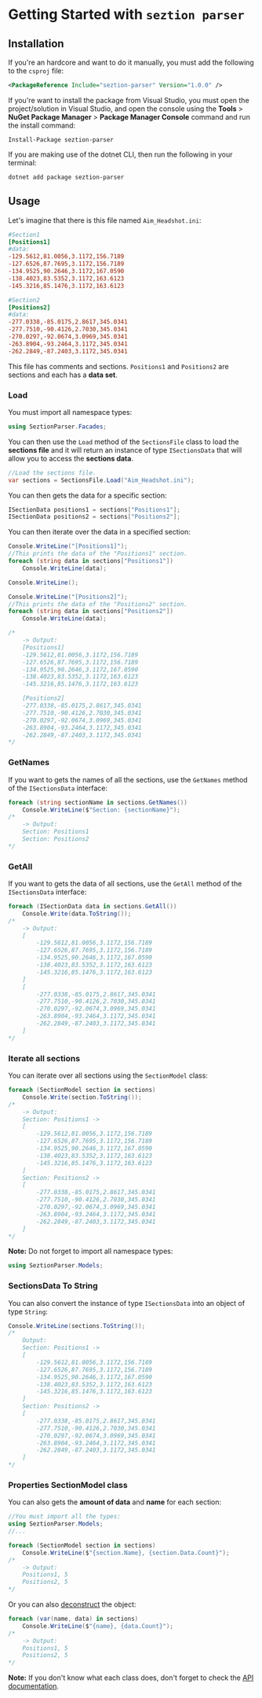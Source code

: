# Getting Started with `seztion parser`

## Installation

If you're an hardcore and want to do it manually, you must add the following to the `csproj` file:
```xml
<PackageReference Include="seztion-parser" Version="1.0.0" />
```
If you're want to install the package from Visual Studio, you must open the project/solution in Visual Studio, and open the console using the **Tools** > **NuGet Package Manager** > **Package Manager Console** command and run the install command:
```
Install-Package seztion-parser
```
If you are making use of the dotnet CLI, then run the following in your terminal:
```
dotnet add package seztion-parser
```

## Usage

Let's imagine that there is this file named `Aim_Headshot.ini`:
```ini
#Section1
[Positions1]
#data:
-129.5612,81.0056,3.1172,156.7189
-127.6526,87.7695,3.1172,156.7189
-134.9525,90.2646,3.1172,167.0590
-138.4023,83.5352,3.1172,163.6123
-145.3216,85.1476,3.1172,163.6123

#Section2
[Positions2]
#data:
-277.0338,-85.0175,2.8617,345.0341
-277.7510,-90.4126,2.7030,345.0341
-270.0297,-92.0674,3.0969,345.0341
-263.8904,-93.2464,3.1172,345.0341
-262.2849,-87.2403,3.1172,345.0341
```
This file has comments and sections. `Positions1` and `Positions2` are sections and each has a **data set**.

### Load
You must import all namespace types:
```cs
using SeztionParser.Facades;
```
You can then use the `Load` method of the `SectionsFile` class to load the **sections file** and it will return an instance of type `ISectionsData` that will allow you to access the **sections data**.
```cs
//Load the sections file.
var sections = SectionsFile.Load("Aim_Headshot.ini");
```
You can then gets the data for a specific section:
```cs
ISectionData positions1 = sections["Positions1"];
ISectionData positions2 = sections["Positions2"];
```
You can then iterate over the data in a specified section:
```cs
Console.WriteLine("[Positions1]");
//This prints the data of the "Positions1" section.
foreach (string data in sections["Positions1"])
    Console.WriteLine(data);

Console.WriteLine();

Console.WriteLine("[Positions2]");
//This prints the data of the "Positions2" section.
foreach (string data in sections["Positions2"])
    Console.WriteLine(data);

/*
    -> Output:
    [Positions1]
    -129.5612,81.0056,3.1172,156.7189
    -127.6526,87.7695,3.1172,156.7189
    -134.9525,90.2646,3.1172,167.0590
    -138.4023,83.5352,3.1172,163.6123
    -145.3216,85.1476,3.1172,163.6123

    [Positions2]
    -277.0338,-85.0175,2.8617,345.0341
    -277.7510,-90.4126,2.7030,345.0341
    -270.0297,-92.0674,3.0969,345.0341
    -263.8904,-93.2464,3.1172,345.0341
    -262.2849,-87.2403,3.1172,345.0341
*/
```
### GetNames
If you want to gets the names of all the sections, use the `GetNames` method of the `ISectionsData` interface:
```cs
foreach (string sectionName in sections.GetNames())
    Console.WriteLine($"Section: {sectionName}");
/*
    -> Output:
    Section: Positions1
    Section: Positions2
*/
```
### GetAll
If you want to gets the data of all sections, use the `GetAll` method of the `ISectionsData` interface:
```cs
foreach (ISectionData data in sections.GetAll())
    Console.Write(data.ToString());
/*
    -> Output:
    [
        -129.5612,81.0056,3.1172,156.7189
        -127.6526,87.7695,3.1172,156.7189
        -134.9525,90.2646,3.1172,167.0590
        -138.4023,83.5352,3.1172,163.6123
        -145.3216,85.1476,3.1172,163.6123
    ]
    [
        -277.0338,-85.0175,2.8617,345.0341
        -277.7510,-90.4126,2.7030,345.0341
        -270.0297,-92.0674,3.0969,345.0341
        -263.8904,-93.2464,3.1172,345.0341
        -262.2849,-87.2403,3.1172,345.0341
    ]
*/
```
### Iterate all sections
You can iterate over all sections using the `SectionModel` class:
```cs
foreach (SectionModel section in sections)
    Console.Write(section.ToString());
/*
    -> Output:
    Section: Positions1 -> 
    [
        -129.5612,81.0056,3.1172,156.7189
        -127.6526,87.7695,3.1172,156.7189
        -134.9525,90.2646,3.1172,167.0590
        -138.4023,83.5352,3.1172,163.6123
        -145.3216,85.1476,3.1172,163.6123
    ]
    Section: Positions2 ->
    [
        -277.0338,-85.0175,2.8617,345.0341
        -277.7510,-90.4126,2.7030,345.0341
        -270.0297,-92.0674,3.0969,345.0341
        -263.8904,-93.2464,3.1172,345.0341
        -262.2849,-87.2403,3.1172,345.0341
    ]
*/
```
**Note:** Do not forget to import all namespace types:
```cs
using SeztionParser.Models;
```
### SectionsData To String
You can also convert the instance of type `ISectionsData` into an object of type `String`:
```cs
Console.WriteLine(sections.ToString());
/*
    Output:
    Section: Positions1 -> 
    [
        -129.5612,81.0056,3.1172,156.7189
        -127.6526,87.7695,3.1172,156.7189
        -134.9525,90.2646,3.1172,167.0590
        -138.4023,83.5352,3.1172,163.6123
        -145.3216,85.1476,3.1172,163.6123
    ]
    Section: Positions2 ->
    [
        -277.0338,-85.0175,2.8617,345.0341
        -277.7510,-90.4126,2.7030,345.0341
        -270.0297,-92.0674,3.0969,345.0341
        -263.8904,-93.2464,3.1172,345.0341
        -262.2849,-87.2403,3.1172,345.0341
    ]
*/
```
### Properties SectionModel class
You can also gets the **amount of data** and **name** for each section:
```cs
//You must import all the types:
using SeztionParser.Models;
//...

foreach (SectionModel section in sections)
    Console.WriteLine($"{section.Name}, {section.Data.Count}");
/*
    -> Output:
    Positions1, 5
    Positions2, 5
*/
```
Or you can also [deconstruct](https://docs.microsoft.com/en-us/dotnet/csharp/fundamentals/functional/deconstruct) the object:
```cs
foreach (var(name, data) in sections)
    Console.WriteLine($"{name}, {data.Count}");
/*
    -> Output:
    Positions1, 5
    Positions2, 5
*/
```

**Note:** If you don't know what each class does, don't forget to check the [API documentation](https://mrdave1999.github.io/seztion-parser/api/SeztionParser.Exceptions.html).


